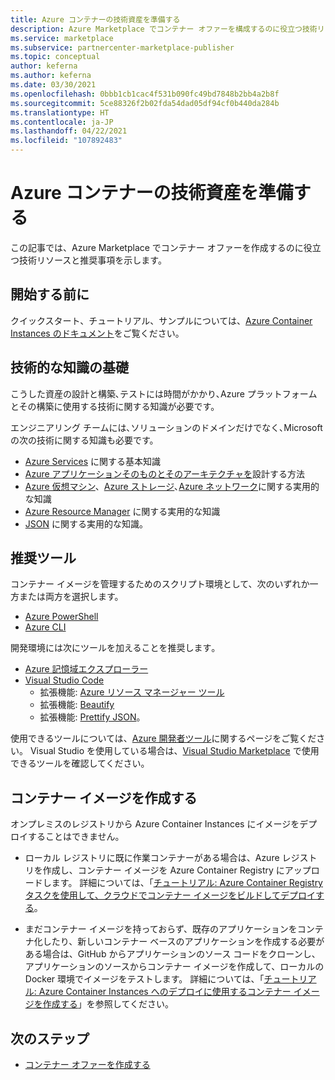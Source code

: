 ```yaml
---
title: Azure コンテナーの技術資産を準備する
description: Azure Marketplace でコンテナー オファーを構成するのに役立つ技術リソースとガイドライン。
ms.service: marketplace
ms.subservice: partnercenter-marketplace-publisher
ms.topic: conceptual
author: keferna
ms.author: keferna
ms.date: 03/30/2021
ms.openlocfilehash: 0bbb1cb1cac4f531b090fc49bd7848b2bb4a2b8f
ms.sourcegitcommit: 5ce88326f2b02fda54dad05df94cf0b440da284b
ms.translationtype: HT
ms.contentlocale: ja-JP
ms.lasthandoff: 04/22/2021
ms.locfileid: "107892483"
---
```

# <a name="prepare-azure-container-technical-assets"></a>Azure コンテナーの技術資産を準備する

この記事では、Azure Marketplace でコンテナー オファーを作成するのに役立つ技術リソースと推奨事項を示します。

## <a name="before-you-begin"></a>開始する前に

クイックスタート、チュートリアル、サンプルについては、[Azure Container Instances のドキュメント](../container-instances/index.yml)をご覧ください。

## <a name="fundamental-technical-knowledge"></a>技術的な知識の基礎

こうした資産の設計と構築､テストには時間がかかり､Azure プラットフォームとその構築に使用する技術に関する知識が必要です。

エンジニアリング チームには､ソリューションのドメインだけでなく､Microsoft の次の技術に関する知識も必要です。

- [Azure Services](https://azure.microsoft.com/services/) に関する基本知識
- [Azure アプリケーションそのものとそのアーキテクチャを](https://azure.microsoft.com/solutions/architecture/)設計する方法
- [Azure 仮想マシン](https://azure.microsoft.com/services/virtual-machines/)、[Azure ストレージ](https://azure.microsoft.com/services/?filter=storage)､[Azure ネットワーク](https://azure.microsoft.com/services/?filter=networking)に関する実用的な知識
- [Azure Resource Manager](https://azure.microsoft.com/features/resource-manager/) に関する実用的な知識
- [JSON](https://www.json.org/) に関する実用的な知識。

## <a name="suggested-tools"></a>推奨ツール

コンテナー イメージを管理するためのスクリプト環境として、次のいずれか一方または両方を選択します。

- [Azure PowerShell](/powershell/azure/)
- [Azure CLI](/cli/azure/)

開発環境には次にツールを加えることを推奨します｡

- [Azure 記憶域エクスプローラー](../vs-azure-tools-storage-manage-with-storage-explorer.md?tabs=windows)
- [Visual Studio Code](https://code.visualstudio.com/)
  - 拡張機能: [Azure リソース マネージャー ツール](https://marketplace.visualstudio.com/items?itemName=msazurermtools.azurerm-vscode-tools)
  - 拡張機能: [Beautify](https://marketplace.visualstudio.com/items?itemName=HookyQR.beautify)
  - 拡張機能: [Prettify JSON](https://marketplace.visualstudio.com/items?itemName=mohsen1.prettify-json)。

使用できるツールについては、[Azure 開発者ツール](https://azure.microsoft.com/)に関するページをご覧ください。 Visual Studio を使用している場合は、[Visual Studio Marketplace](https://marketplace.visualstudio.com/) で使用できるツールを確認してください。

## <a name="create-the-container-image"></a>コンテナー イメージを作成する

オンプレミスのレジストリから Azure Container Instances にイメージをデプロイすることはできません。

- ローカル レジストリに既に作業コンテナーがある場合は、Azure レジストリを作成し、コンテナー イメージを Azure Container Registry にアップロードします。 詳細については、「[チュートリアル: Azure Container Registry タスクを使用して、クラウドでコンテナー イメージをビルドしてデプロイする](../container-registry/container-registry-tutorial-quick-task.md)。

- まだコンテナー イメージを持っておらず、既存のアプリケーションをコンテナ化したり、新しいコンテナー ベースのアプリケーションを作成する必要がある場合は、GitHub からアプリケーションのソース コードをクローンし、アプリケーションのソースからコンテナー イメージを作成して、ローカルの Docker 環境でイメージをテストします。 詳細については、「[チュートリアル: Azure Container Instances へのデプロイに使用するコンテナー イメージを作成する](../container-instances/container-instances-tutorial-prepare-app.md)」を参照してください。

## <a name="next-steps"></a>次のステップ

- [コンテナー オファーを作成する](azure-container-offer-setup.md)